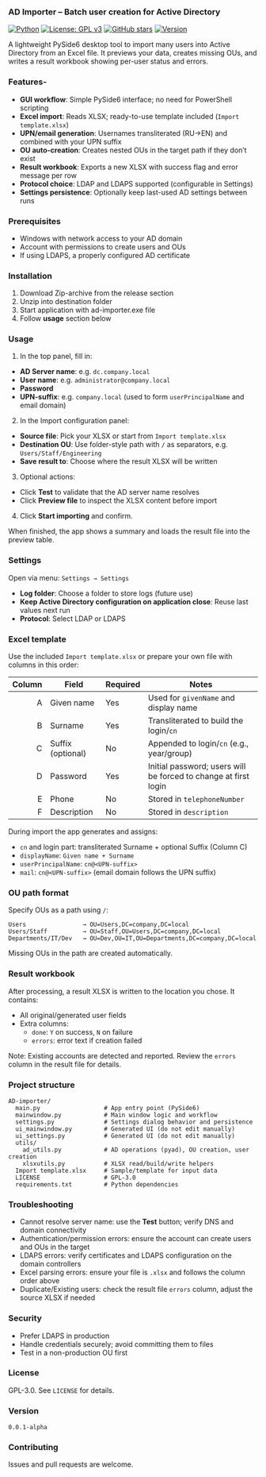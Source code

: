 ### AD Importer – Batch user creation for Active Directory

[![Python](https://img.shields.io/badge/Python-3.10+-blue.svg)](https://www.python.org/downloads/)
[![License: GPL v3](https://img.shields.io/badge/License-GPLv3-green.svg)](LICENSE)
[![GitHub stars](https://img.shields.io/github/stars/menkar85/AD-importer)](https://github.com/menkar85/AD-importer/stargazers)
[![Version](https://img.shields.io/badge/version-0.0.2-green.svg)](https://github.com/menkar85/AD-importer/releases)

A lightweight PySide6 desktop tool to import many users into Active Directory from an Excel file. It previews your data, creates missing OUs, and writes a result workbook showing per-user status and errors.

### Features-

- **GUI workflow**: Simple PySide6 interface; no need for PowerShell scripting
- **Excel import**: Reads XLSX; ready-to-use template included (`Import template.xlsx`)
- **UPN/email generation**: Usernames transliterated (RU→EN) and combined with your UPN suffix
- **OU auto-creation**: Creates nested OUs in the target path if they don’t exist
- **Result workbook**: Exports a new XLSX with success flag and error message per row
- **Protocol choice**: LDAP and LDAPS supported (configurable in Settings)
- **Settings persistence**: Optionally keep last-used AD settings between runs

### Prerequisites

- Windows with network access to your AD domain
- Account with permissions to create users and OUs
- If using LDAPS, a properly configured AD certificate

### Installation

1) Download Zip-archive from the release section
2) Unzip into destination folder
3) Start application with ad-importer.exe file
4) Follow **usage** section below

### Usage

1) In the top panel, fill in:
- **AD Server name**: e.g. `dc.company.local`
- **User name**: e.g. `administrator@company.local`
- **Password**
- **UPN-suffix**: e.g. `company.local` (used to form `userPrincipalName` and email domain)

2) In the Import configuration panel:
- **Source file**: Pick your XLSX or start from `Import template.xlsx`
- **Destination OU**: Use folder-style path with `/` as separators, e.g. `Users/Staff/Engineering`
- **Save result to**: Choose where the result XLSX will be written

3) Optional actions:
- Click **Test** to validate that the AD server name resolves
- Click **Preview file** to inspect the XLSX content before import

4) Click **Start importing** and confirm.

When finished, the app shows a summary and loads the result file into the preview table.

### Settings

Open via menu: `Settings → Settings`

- **Log folder**: Choose a folder to store logs (future use)
- **Keep Active Directory configuration on application close**: Reuse last values next run
- **Protocol**: Select LDAP or LDAPS

### Excel template

Use the included `Import template.xlsx` or prepare your own file with columns in this order:

| Column | Field              | Required | Notes |
|-------:|--------------------|----------|-------|
| A      | Given name         | Yes      | Used for `givenName` and display name |
| B      | Surname            | Yes      | Transliterated to build the login/`cn` |
| C      | Suffix (optional)  | No       | Appended to login/`cn` (e.g., year/group) |
| D      | Password           | Yes      | Initial password; users will be forced to change at first login |
| E      | Phone              | No       | Stored in `telephoneNumber` |
| F      | Description        | No       | Stored in `description` |

During import the app generates and assigns:
- `cn` and login part: transliterated Surname + optional Suffix (Column C)
- `displayName`: `Given name + Surname`
- `userPrincipalName`: `cn@<UPN-suffix>`
- `mail`: `cn@<UPN-suffix>` (email domain follows the UPN suffix)

### OU path format

Specify OUs as a path using `/`:

```text
Users                → OU=Users,DC=company,DC=local
Users/Staff          → OU=Staff,OU=Users,DC=company,DC=local
Departments/IT/Dev   → OU=Dev,OU=IT,OU=Departments,DC=company,DC=local
```

Missing OUs in the path are created automatically.

### Result workbook

After processing, a result XLSX is written to the location you chose. It contains:
- All original/generated user fields
- Extra columns:
  - `done`: `Y` on success, `N` on failure
  - `errors`: error text if creation failed

Note: Existing accounts are detected and reported. Review the `errors` column in the result file for details.

### Project structure

```text
AD-importer/
  main.py                  # App entry point (PySide6)
  mainwindow.py            # Main window logic and workflow
  settings.py              # Settings dialog behavior and persistence
  ui_mainwindow.py         # Generated UI (do not edit manually)
  ui_settings.py           # Generated UI (do not edit manually)
  utils/
    ad_utils.py            # AD operations (pyad), OU creation, user creation
    xlsxutils.py           # XLSX read/build/write helpers
  Import template.xlsx     # Sample/template for input data
  LICENSE                  # GPL-3.0
  requirements.txt         # Python dependencies
```

### Troubleshooting

- Cannot resolve server name: use the **Test** button; verify DNS and domain connectivity
- Authentication/permission errors: ensure the account can create users and OUs in the target
- LDAPS errors: verify certificates and LDAPS configuration on the domain controllers
- Excel parsing errors: ensure your file is `.xlsx` and follows the column order above
- Duplicate/Existing users: check the result file `errors` column, adjust the source XLSX if needed

### Security

- Prefer LDAPS in production
- Handle credentials securely; avoid committing them to files
- Test in a non-production OU first

### License

GPL-3.0. See `LICENSE` for details.

### Version

`0.0.1-alpha`

### Contributing

Issues and pull requests are welcome.
